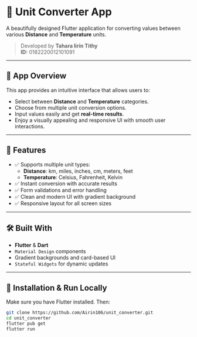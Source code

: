 # 🔄 Unit Converter App

A beautifully designed Flutter application for converting values between various **Distance** and **Temperature** units.

> Developed by **Tahara Iirin Tithy**  
> **ID:** 0182220012101091  

---

## 📱 App Overview

This app provides an intuitive interface that allows users to:

- Select between **Distance** and **Temperature** categories.
- Choose from multiple unit conversion options.
- Input values easily and get **real-time results**.
- Enjoy a visually appealing and responsive UI with smooth user interactions.

---

## 🎯 Features

- ✅ Supports multiple unit types:
  - **Distance**: km, miles, inches, cm, meters, feet
  - **Temperature**: Celsius, Fahrenheit, Kelvin
- ✅ Instant conversion with accurate results
- ✅ Form validations and error handling
- ✅ Clean and modern UI with gradient background
- ✅ Responsive layout for all screen sizes

---

## 🛠 Built With

- **Flutter** & **Dart**
- `Material Design` components
- Gradient backgrounds and card-based UI
- `Stateful Widgets` for dynamic updates

---

## 🔧 Installation & Run Locally

Make sure you have Flutter installed. Then:

```bash
git clone https://github.com/Airin106/unit_converter.git
cd unit_converter
flutter pub get
flutter run
